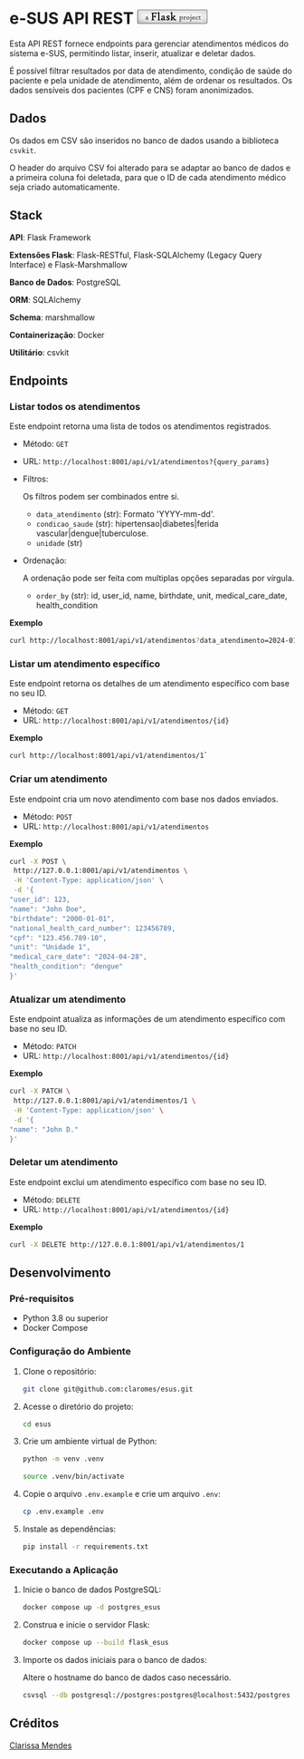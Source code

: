 # e-SUS API REST ![A Flask Project](assets/flask-project.png "A Flask Project")

Esta API REST fornece endpoints para gerenciar atendimentos médicos do sistema e-SUS, permitindo listar, inserir, atualizar e deletar dados.

É possível filtrar resultados por data de atendimento, condição de saúde do paciente e pela unidade de atendimento, além de ordenar os resultados. Os dados sensíveis dos pacientes (CPF e CNS) foram anonimizados.

## Dados

Os dados em CSV são inseridos no banco de dados usando a biblioteca `csvkit`.

O header do arquivo CSV foi alterado para se adaptar ao banco de dados e a primeira coluna foi deletada, para que o ID de cada atendimento médico seja criado automaticamente.

## Stack

**API**: Flask Framework

**Extensões Flask**: Flask-RESTful, Flask-SQLAlchemy (Legacy Query Interface) e Flask-Marshmallow

**Banco de Dados**: PostgreSQL

**ORM**: SQLAlchemy

**Schema**: marshmallow

**Containerização**: Docker

**Utilitário**: csvkit

## Endpoints

### Listar todos os atendimentos

Este endpoint retorna uma lista de todos os atendimentos registrados.

- Método: `GET`
- URL: `http://localhost:8001/api/v1/atendimentos?{query_params}`
- Filtros:

  Os filtros podem ser combinados entre si.

  - `data_atendimento` (str): Formato 'YYYY-mm-dd'.
  - `condicao_saude` (str): hipertensao|diabetes|ferida vascular|dengue|tuberculose.
  - `unidade` (str)

- Ordenação:

  A ordenação pode ser feita com multiplas opções separadas por vírgula.

  - `order_by` (str): id, user_id, name, birthdate, unit, medical_care_date, health_condition

**Exemplo**

```bash
curl http://localhost:8001/api/v1/atendimentos?data_atendimento=2024-01-01&condicao_saude=diabetes&order_by=user_id,medical_care_date`
```

### Listar um atendimento específico

Este endpoint retorna os detalhes de um atendimento específico com base no seu ID.

- Método: `GET`
- URL: `http://localhost:8001/api/v1/atendimentos/{id}`

**Exemplo**

```bash
curl http://localhost:8001/api/v1/atendimentos/1`
```

### Criar um atendimento

Este endpoint cria um novo atendimento com base nos dados enviados.

- Método: `POST`
- URL: `http://localhost:8001/api/v1/atendimentos`

**Exemplo**

```bash
curl -X POST \
 http://127.0.0.1:8001/api/v1/atendimentos \
 -H 'Content-Type: application/json' \
 -d '{
"user_id": 123,
"name": "John Doe",
"birthdate": "2000-01-01",
"national_health_card_number": 123456789,
"cpf": "123.456.789-10",
"unit": "Unidade 1",
"medical_care_date": "2024-04-28",
"health_condition": "dengue"
}'
```

### Atualizar um atendimento

Este endpoint atualiza as informações de um atendimento específico com base no seu ID.

- Método: `PATCH`
- URL: `http://localhost:8001/api/v1/atendimentos/{id}`

**Exemplo**

```bash
curl -X PATCH \
 http://127.0.0.1:8001/api/v1/atendimentos/1 \
 -H 'Content-Type: application/json' \
 -d '{
"name": "John D."
}'
```

### Deletar um atendimento

Este endpoint exclui um atendimento específico com base no seu ID.

- Método: `DELETE`
- URL: `http://localhost:8001/api/v1/atendimentos/{id}`

**Exemplo**

```bash
curl -X DELETE http://127.0.0.1:8001/api/v1/atendimentos/1
```

## Desenvolvimento

### Pré-requisitos

- Python 3.8 ou superior
- Docker Compose

### Configuração do Ambiente

1. Clone o repositório:

   ```bash
   git clone git@github.com:claromes/esus.git
   ```

2. Acesse o diretório do projeto:

   ```bash
   cd esus
   ```

3. Crie um ambiente virtual de Python:

   ```bash
   python -m venv .venv
   ```

   ```bash
   source .venv/bin/activate
   ```

4. Copie o arquivo `.env.example` e crie um arquivo `.env`:

   ```bash
   cp .env.example .env
   ```

5. Instale as dependências:
   ```bash
   pip install -r requirements.txt
   ```

### Executando a Aplicação

1. Inicie o banco de dados PostgreSQL:

   ```bash
   docker compose up -d postgres_esus
   ```

2. Construa e inicie o servidor Flask:

   ```bash
   docker compose up --build flask_esus
   ```

3. Importe os dados iniciais para o banco de dados:

   Altere o hostname do banco de dados caso necessário.

   ```bash
   csvsql --db postgresql://postgres:postgres@localhost:5432/postgres --tables medical_care --insert --no-create atendimentos.csv
   ```

## Créditos

[Clarissa Mendes](https://claromes.com)

